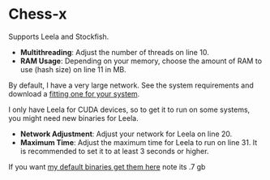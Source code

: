 # Chess-x

Supports Leela and Stockfish.

- **Multithreading**: Adjust the number of threads on line 10.
- **RAM Usage**: Depending on your memory, choose the amount of RAM to use (hash size) on line 11 in MB.

By default, I have a very large network. See the system requirements and download a [fitting one for your system](https://lczero.org/dev/wiki/best-nets-for-lc0/).

I only have Leela for CUDA devices, so to get it to run on some systems, you might need new binaries for Leela.

- **Network Adjustment**: Adjust your network for Leela on line 20.
- **Maximum Time**: Adjust the maximum time for Leela to run on line 31. It is recommended to set it to at least 3 seconds or higher.

If you want [my default binaries get them here](https://www.mediafire.com/file/8qbgmlgr5vzy1zu/dependencies.zip/file) note its .7 gb
